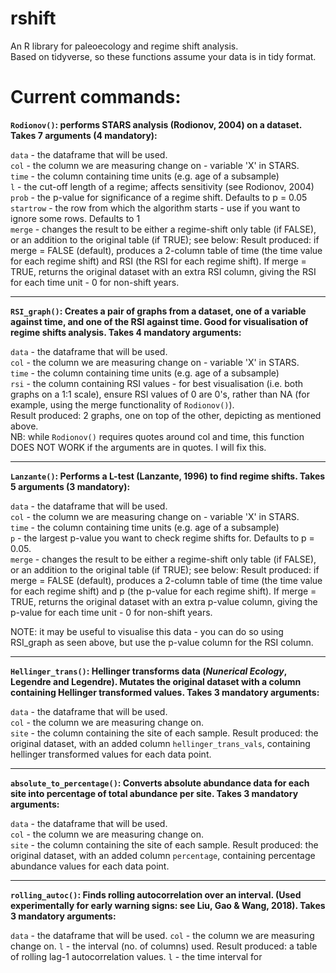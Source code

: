 # rshift
An R library for paleoecology and regime shift analysis.  
Based on tidyverse, so these functions assume your data is in tidy format.

# Current commands:
**``Rodionov()``: performs STARS analysis (Rodionov, 2004) on a dataset. Takes 7 arguments (4 mandatory):**

  ``data`` - the dataframe that will be used.  
  ``col`` - the column we are measuring change on - variable 'X' in STARS.  
  ``time`` - the column containing time units (e.g. age of a subsample)  
  ``l`` - the cut-off length of a regime; affects sensitivity (see Rodionov, 2004)  
  ``prob`` - the p-value for significance of a regime shift. Defaults to p = 0.05  
  ``startrow`` - the row from which the algorithm starts - use if you want to ignore some rows. Defaults to 1  
  ``merge`` - changes the result to be either a regime-shift only table (if FALSE), or an addition to the original table (if TRUE); see below:
  Result produced: if merge = FALSE (default), produces a 2-column table of time (the time value for each regime shift) and RSI (the RSI for each regime shift). If merge = TRUE, returns the original dataset with an extra RSI column, giving the RSI for each time unit - 0 for non-shift years. 
  
  ---
  
**``RSI_graph()``: Creates a pair of graphs from a dataset, one of a variable against time, and one of the RSI against time. Good for visualisation of regime shifts analysis. Takes 4 mandatory arguments:**

``data`` - the dataframe that will be used.  
 ``col`` - the column we are measuring change on - variable 'X' in STARS.  
 ``time`` - the column containing time units (e.g. age of a subsample)  
 ``rsi`` - the column containing RSI values - for best visualisation (i.e. both graphs on a 1:1 scale), ensure RSI values of 0 are 0's, rather than NA (for example, using the merge functionality of ``Rodionov()``).  
 Result produced: 2 graphs, one on top of the other, depicting as mentioned above.  
 NB: while ``Rodionov()`` requires quotes around col and time, this function DOES NOT WORK if the arguments are in quotes. I will fix this.

  ---
**``Lanzante()``: Performs a L-test (Lanzante, 1996) to find regime shifts. Takes 5 arguments (3 mandatory):**

``data`` - the dataframe that will be used.   
``col`` - the column we are measuring change on - variable 'X' in STARS.  
``time`` - the column containing time units (e.g. age of a subsample)  
``p`` - the largest p-value you want to check regime shifts for. Defaults to p = 0.05.  
``merge`` - changes the result to be either a regime-shift only table (if FALSE), or an addition to the original table (if TRUE); see below:
Result produced: if merge = FALSE (default), produces a 2-column table of time (the time value for each regime shift) and p (the p-value for each regime shift). If merge = TRUE, returns the original dataset with an extra p-value column, giving the p-value for each time unit - 0 for non-shift years. 

NOTE: it may be useful to visualise this data - you can do so using RSI_graph as seen above, but use the p-value column for the RSI column.

  ---
  
 **``Hellinger_trans()``: Hellinger transforms data (*Nunerical Ecology*, Legendre and Legendre). Mutates the original dataset with a column containing Hellinger transformed values. Takes 3 mandatory arguments:**
 
 ``data`` - the dataframe that will be used.  
 ``col`` - the column we are measuring change on.  
 ``site`` - the column containing the site of each sample.
 Result produced: the original dataset, with an added column ``hellinger_trans_vals``, containing hellinger transformed values for each data point.
 
 ---
 
  **``absolute_to_percentage()``: Converts absolute abundance data for each site into percentage of total abundance per site. Takes 3 mandatory arguments:**
 
 ``data`` - the dataframe that will be used.  
 ``col`` - the column we are measuring change on.  
 ``site`` - the column containing the site of each sample.
 Result produced: the original dataset, with an added column ``percentage``, containing percentage abundance values for each data point.

---

**``rolling_autoc()``: Finds rolling autocorrelation over an interval. (Used experimentally for early warning signs: see Liu, Gao & Wang, 2018). Takes 3 mandatory arguments:**

``data`` - the dataframe that will be used.
``col`` - the column we are measuring change on.
``l`` - the interval (no. of columns) used.
Result produced: a table of rolling lag-1 autocorrelation values.
``l`` - the time interval for 
